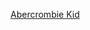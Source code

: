 ---
layout: post
wordpress_id: 955
wordpress_url: http://noesbueno.com/archives/955
date: '2011-01-08 19:00:43 -0600'
date_gmt: '2011-01-09 00:00:43 -0600'
body: |
  <p><a href="http://www.epicponyz.com/2011/01/abercrombie-kid.html">Abercrombie Kid</a></p>
---